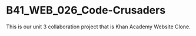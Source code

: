 # B41_WEB_026_Code-Crusaders
This is our unit 3 collaboration project that is  Khan Academy Website Clone.
